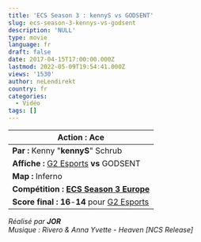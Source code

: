 ```yaml
---
title: 'ECS Season 3 : kennyS vs GODSENT'
slug: ecs-season-3-kennys-vs-godsent
description: 'NULL'
type: movie
language: fr
draft: false
date: 2017-04-15T17:00:00.000Z
lastmod: 2022-05-09T19:54:41.000Z
views: '1530'
author: neLendirekt
country: fr
categories:
  - Vidéo
tags: []
---
```

| **Action :** Ace                                                                                                   |
| ------------------------------------------------------------------------------------------------------------------ |
| **Par :** Kenny "**kennyS**" Schrub                                                                                |
| **Affiche :** [G2 Esports](http://wiki.teamliquid.net/counterstrike/G2%5FEsports "G2 Esports") **vs** GODSENT      |
| **Map :** Inferno                                                                                                  |
| **Compétition : [ECS Season 3 Europe](/tournament/esl-pro-league-s5-europe/49)**                                   |
| **Score final : 16**\-**14** pour [G2 Esports](http://wiki.teamliquid.net/counterstrike/G2%5FEsports "G2 Esports") |

  
_Réalisé par **JOR**_  
_Musique : Rivero & Anna Yvette - Heaven \[NCS Release\]_
